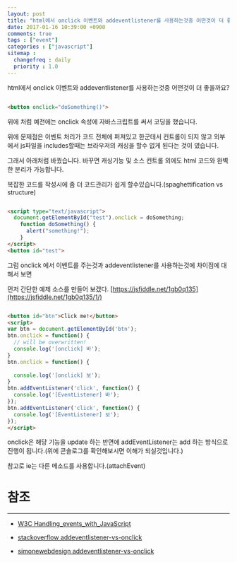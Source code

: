 ```yaml
---
layout: post
title: "html에서 onclick 이벤트와 addeventlistener를 사용하는것중 어떤것이 더 좋을까요?"
date: 2017-01-16 10:39:00 +0900
comments: true
tags : ["event"]
categories : ["javascript"]
sitemap :
  changefreq : daily
  priority : 1.0
---
```


html에서 onclick 이벤트와 addeventlistener를 사용하는것중 어떤것이 더 좋을까요?

```html

<button onclick="doSomething()">

```

위에 처럼 예전에는 onclick 속성에 자바스크립트를 써서 코딩을 했습니다. 

위에 문제점은 이벤트 처리가 코드 전체에 퍼져있고 한군데서 컨트롤이 되지 않고 외부에서 js파일을 includes할때는 브라우저의 캐싱을 할수 없게 된다는 것이 였습니다.

그래서 아래처럼 바꿨습니다. 바꾸면 캐싱기능 및 소스 컨트롤 외에도 html 코드와 완벽한 분리가 가능합니다. 

복잡한 코드를 작성시에 좀 더 코드관리가 쉽게 할수있습니다.(spaghettification vs structure)

```html

<script type="text/javascript">
  document.getElementById("test").onclick = doSomething;
    function doSomething() {
      alert("something!");
    }
</script>
<button id="test">

```

그럼 onclick 에서 이벤트를 주는것과 addeventlistener를 사용하는것에 차이점에 대해서 보면

먼저 간단한 예제 소스를 만들어 보겠다. [https://jsfiddle.net/1gb0q135](https://jsfiddle.net/1gb0q135/1/)
  
```html

<button id="btn">Click me!</button>
<script>
var btn = document.getElementById('btn');
btn.onclick = function() { 
  // will be overwritten! 
  console.log('[onclick] 바'); 
}
btn.onclick = function() { 
  
  console.log('[onclick] 보');
}
btn.addEventListener('click', function() {
  console.log('[EventListener] 바');
});
btn.addEventListener('click', function() {
  console.log('[EventListener] 보');
});
</script>

```

onclick은 해당 기능을 update 하는 반면에 addEventListener는 add 하는 방식으로 진행이 됩니다.(위에 콘솔로그를 확인해보시면 이해가 되실것입니다.)

참고로 ie는 다른 메소드를 사용합니다.(attachEvent)

# 참조 
-----

* [W3C Handling_events_with_JavaScript](https://www.w3.org/wiki/Handling_events_with_JavaScript#The_evolution_of_events)
 
* [stackoverflow addeventlistener-vs-onclick](http://stackoverflow.com/questions/6348494/addeventlistener-vs-onclick)

* [simonewebdesign addeventlistener-vs-onclick](http://www.simonewebdesign.it/onclick-vs-addeventlistener)




